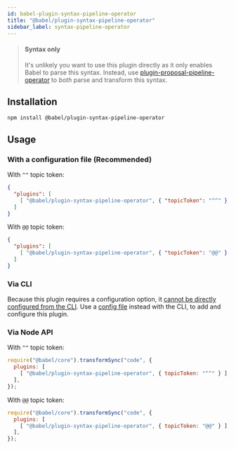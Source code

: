```yaml
---
id: babel-plugin-syntax-pipeline-operator
title: "@babel/plugin-syntax-pipeline-operator"
sidebar_label: syntax-pipeline-operator
---
```


> #### Syntax only
>
> It's unlikely you want to use this plugin directly as it only enables Babel to parse this syntax. Instead, use [plugin-proposal-pipeline-operator](plugin-proposal-pipeline-operator.md) to _both_ parse and transform this syntax.

## Installation

```shell npm2yarn
npm install @babel/plugin-syntax-pipeline-operator
```

## Usage

### With a configuration file (Recommended)

With `^^` topic token:

```json title="babel.config.json"
{
  "plugins": [
    [ "@babel/plugin-syntax-pipeline-operator", { "topicToken": "^^" } ]
  ]
}
```

With `@@` topic token:

```json title="babel.config.json"
{
  "plugins": [
    [ "@babel/plugin-syntax-pipeline-operator", { "topicToken": "@@" } ]
  ]
}
```

### Via CLI

Because this plugin requires a configuration option, it [cannot be directly configured from the CLI](https://github.com/babel/babel/issues/4161). Use a [config file](config-files.md) instead with the CLI, to add and configure this plugin.

### Via Node API

With `^^` topic token:

```js title="JavaScript"
require("@babel/core").transformSync("code", {
  plugins: [
    [ "@babel/plugin-syntax-pipeline-operator", { topicToken: "^^" } ],
  ],
});
```

With `@@` topic token:

```js title="JavaScript"
require("@babel/core").transformSync("code", {
  plugins: [
    [ "@babel/plugin-syntax-pipeline-operator", { topicToken: "@@" } ],
  ],
});
```
